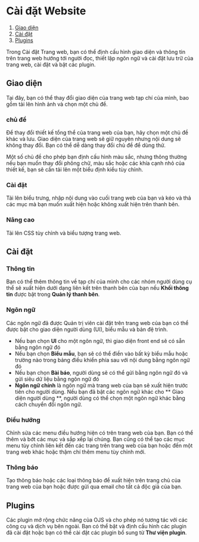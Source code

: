# Cài đặt Website

1. [Giao diện](website-settings#appearance)
1. [Cài đặt](website-settings#setup)
1. [Plugins](website-settings#plugins)

Trong Cài đặt Trang web, bạn có thể định cấu hình giao diện và thông tin trên trang web hướng tới người đọc, thiết lập ngôn ngữ và cài đặt lưu trữ của trang web, cài đặt và bật các plugin.

## <a name="appearance"></a>Giao diện
Tại đây, bạn có thể thay đổi giao diện của trang web tạp chí của mình, bao gồm tải lên hình ảnh và chọn một chủ đề.

### chủ đề
Để thay đổi thiết kế tổng thể của trang web của bạn, hãy chọn một chủ đề khác và lưu. Giao diện của trang web sẽ giữ nguyên nhưng nội dung sẽ không thay đổi. Bạn có thể dễ dàng thay đổi chủ đề để dùng thử.

Một số chủ đề cho phép bạn định cấu hình màu sắc, nhưng thông thường nếu bạn muốn thay đổi phông chữ, màu sắc hoặc các khía cạnh nhỏ của thiết kế, bạn sẽ cần tải lên một biểu định kiểu tùy chỉnh.

### Cài đặt
Tải lên biểu trưng, nhập nội dung vào cuối trang web của bạn và kéo và thả các mục mà bạn muốn xuất hiện hoặc không xuất hiện trên thanh bên.

### Nâng cao
Tải lên CSS tùy chỉnh và biểu tượng trang web.

## <a name="setup"></a>Cài đặt

### Thông tin
Bạn có thể thêm thông tin về tạp chí của mình cho các nhóm người dùng cụ thể sẽ xuất hiện dưới dạng liên kết trên thanh bên của bạn nếu **Khối thông tin** được bật trong **Quản lý thanh bên**.

### Ngôn ngữ
Các ngôn ngữ đã được Quản trị viên cài đặt trên trang web của bạn có thể được bật cho giao diện người dùng (UI), biểu mẫu và bản đệ trình.
* Nếu bạn chọn **UI** cho một ngôn ngữ, thì giao diện front end sẽ có sẵn bằng ngôn ngữ đó
* Nếu bạn chọn **Biểu mẫu**, bạn sẽ có thể điền vào bất kỳ biểu mẫu hoặc trường nào trong bảng điều khiển phía sau với nội dung bằng ngôn ngữ đó
* Nếu bạn chọn **Bài báo**, người dùng sẽ có thể gửi bằng ngôn ngữ đó và gửi siêu dữ liệu bằng ngôn ngữ đó
* **Ngôn ngữ chính** là ngôn ngữ mà trang web của bạn sẽ xuất hiện trước tiên cho người dùng. Nếu bạn đã bật các ngôn ngữ khác cho ** Giao diện người dùng **, người dùng có thể chọn một ngôn ngữ khác bằng cách chuyển đổi ngôn ngữ.

### Điều hướng
Chỉnh sửa các menu điều hướng hiện có trên trang web của bạn. Bạn có thể thêm và bớt các mục và sắp xếp lại chúng. Bạn cũng có thể tạo các mục menu tùy chỉnh liên kết đến các trang trên trang web của bạn hoặc đến một trang web khác hoặc thậm chí thêm menu tùy chỉnh mới.

### Thông báo
Tạo thông báo hoặc các loại thông báo để xuất hiện trên trang chủ của trang web của bạn hoặc được gửi qua email cho tất cả độc giả của bạn.

 ## <a name="plugins"></a>Plugins
Các plugin mở rộng chức năng của OJS và cho phép nó tương tác với các công cụ và dịch vụ bên ngoài. Bạn có thể bật và định cấu hình các plugin đã cài đặt hoặc bạn có thể cài đặt các plugin bổ sung từ **Thư viện plugin**.
